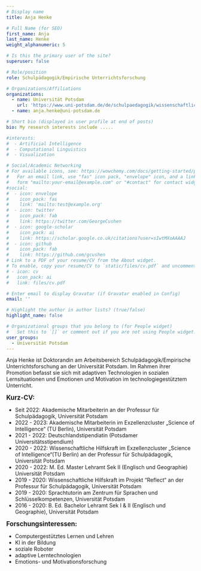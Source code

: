 ```yaml
---
# Display name
title: Anja Henke

# Full Name (for SEO)
first_name: Anja
last_name: Henke
weight_alphanumeric: 5

# Is this the primary user of the site?
superuser: false

# Role/position
role: Schulpädagogik/Empirische Unterrichtsforschung

# Organizations/Affiliations
organizations:
  - name: Universität Potsdam
    url: 'https://www.uni-potsdam.de/de/schulpaedagogik/wissenschaftliche-mitarbeiterinnen/anja-henke'
  - name: anja.henke@uni-potsdam.de

# Short bio (displayed in user profile at end of posts)
bio: My research interests include .....

#interests:
#  - Artificial Intelligence
#  - Computational Linguistics
#  - Visualization

# Social/Academic Networking
# For available icons, see: https://wowchemy.com/docs/getting-started/page-builder/#icons
#   For an email link, use "fas" icon pack, "envelope" icon, and a link in the
#   form "mailto:your-email@example.com" or "#contact" for contact widget.
#social:
#  - icon: envelope
#    icon_pack: fas
#    link: 'mailto:test@example.org'
#  - icon: twitter
#    icon_pack: fab
#    link: https://twitter.com/GeorgeCushen
#  - icon: google-scholar
#    icon_pack: ai
#    link: https://scholar.google.co.uk/citations?user=sIwtMXoAAAAJ
#  - icon: github
#    icon_pack: fab
#    link: https://github.com/gcushen
# Link to a PDF of your resume/CV from the About widget.
# To enable, copy your resume/CV to `static/files/cv.pdf` and uncomment the lines below.
# - icon: cv
#   icon_pack: ai
#   link: files/cv.pdf

# Enter email to display Gravatar (if Gravatar enabled in Config)
email: ''

# Highlight the author in author lists? (true/false)
highlight_name: false

# Organizational groups that you belong to (for People widget)
#   Set this to `[]` or comment out if you are not using People widget.
user_groups:
  - Universität Potsdam
---
```


Anja Henke ist Doktorandin am Arbeitsbereich Schulpädagogik/Empirische Unterrichtsforschung an der Universität Potsdam. Im Rahmen ihrer Promotion befasst sie sich mit adaptiven Technologien in sozialen Lernsituationen und Emotionen und Motivation im technologiegestütztem Unterricht.<br>

<big>**Kurz-CV:**</big>
- Seit 2022: Akademische Mitarbeiterin an der Professur für Schulpädagogik, Universität Potsdam
- 2022 - 2023: Akademische Mitarbeiterin im Exzellenzcluster „Science of Intelligence“ (TU Berlin), Universität Potsdam
- 2021 - 2022: Deutschlandstipendiatin (Potsdamer Universitätsstipendium)
- 2020 - 2022: Wissenschaftliche Hilfskraft im Exzellenzcluster „Science of Intelligence“(TU Berlin) an der Professur für Schulpädagogik, Universität Potsdam
- 2020 - 2022: M. Ed. Master Lehramt Sek II (Englisch und Geographie) Universität Potsdam 
- 2019 - 2020: Wissenschaftliche Hilfskraft im Projekt “Reflect“ an der Professur für Schulpädagogik, Universität Potsdam
- 2019 - 2020: Sprachtutorin am Zentrum für Sprachen und Schlüsselkompetenzen, Universität Potsdam
- 2016 - 2020: B. Ed. Bachelor Lehramt Sek I & II (Englisch und Geographie), Universität Potsdam

<big>**Forschungsinteressen:**</big>
- Computergestütztes Lernen und Lehren
- KI in der Bildung
- soziale Roboter
- adaptive Lerntechnologien
- Emotions- und Motivationsforschung